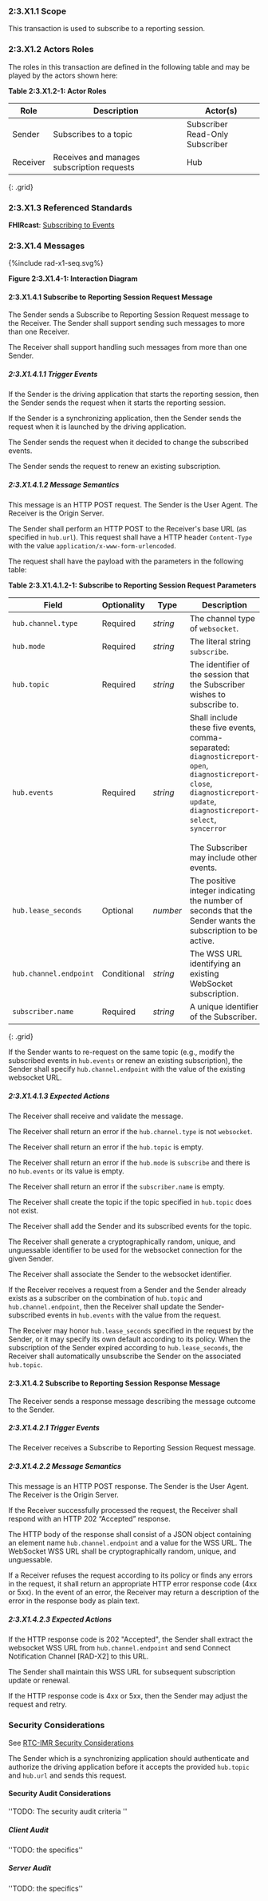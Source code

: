 ### 2:3.X1.1 Scope

This transaction is used to subscribe to a reporting session.

### 2:3.X1.2 Actors Roles

The roles in this transaction are defined in the following table and may be played by the actors shown here:

**Table 2:3.X1.2-1: Actor Roles**

| Role | Description | Actor(s) |
|------|-------------|----------|
| Sender | Subscribes to a topic | Subscriber<br>Read-Only Subscriber |
| Receiver | Receives and manages subscription requests | Hub |
{: .grid}

### 2:3.X1.3 Referenced Standards

**FHIRcast**: [Subscribing to Events](https://build.fhir.org/ig/HL7/fhircast-docs/2-4-Subscribing.html)

### 2:3.X1.4 Messages

<div>
{%include rad-x1-seq.svg%}
</div>

<div style="clear: left"/>

**Figure 2:3.X1.4-1: Interaction Diagram**

#### 2:3.X1.4.1 Subscribe to Reporting Session Request Message

The Sender sends a Subscribe to Reporting Session Request message to the Receiver. The Sender shall support sending such messages to more than one Receiver.

The Receiver shall support handling such messages from more than one Sender. 

##### 2:3.X1.4.1.1 Trigger Events

If the Sender is the driving application that starts the reporting session, then the Sender sends the request when it starts the reporting session.

If the Sender is a synchronizing application, then the Sender sends the request when it is launched by the driving application.

The Sender sends the request when it decided to change the subscribed events.

The Sender sends the request to renew an existing subscription.

##### 2:3.X1.4.1.2 Message Semantics

This message is an HTTP POST request. The Sender is the User Agent. The Receiver is the Origin Server.

The Sender shall perform an HTTP POST to the Receiver's base URL (as specified in `hub.url`). This request shall have a HTTP header `Content-Type` with the value `application/x-www-form-urlencoded`.

The request shall have the payload with the parameters in the following table:

**Table 2:3.X1.4.1.2-1: Subscribe to Reporting Session Request Parameters**

| Field                 | Optionality | Type     | Description |
| ----------------------| ----------- | -------- | ------------|
|`hub.channel.type`     | Required    | *string* | The channel type of `websocket`.|
|`hub.mode`             | Required    | *string* | The literal string `subscribe`.|
|`hub.topic`            | Required    | *string* | The identifier of the session that the Subscriber wishes to subscribe to.| 
|`hub.events`           | Required    | *string* | Shall include these five events, comma-separated: <br>`diagnosticreport-open`,<br>`diagnosticreport-close`,<br>`diagnosticreport-update`, <br>`diagnosticreport-select`,<br>`syncerror`<br><br>The Subscriber may include other events.|
|`hub.lease_seconds`    | Optional    | *number* | The positive integer indicating the number of seconds that the Sender wants the subscription to be active. |
|`hub.channel.endpoint` | Conditional | *string* | The WSS URL identifying an existing WebSocket subscription.|
|`subscriber.name`      | Required    | *string* | A unique identifier of the Subscriber.|
{: .grid}

If the Sender wants to re-request on the same topic (e.g., modify the subscribed events in `hub.events` or renew an existing subscription), the Sender shall specify `hub.channel.endpoint` with the value of the existing websocket URL.

##### 2:3.X1.4.1.3 Expected Actions

The Receiver shall receive and validate the message.

The Receiver shall return an error if the `hub.channel.type` is not `websocket`.

The Receiver shall return an error if the `hub.topic` is empty.

The Receiver shall return an error if the `hub.mode` is `subscribe` and there is no `hub.events` or its value is empty.

The Receiver shall return an error if the `subscriber.name` is empty.

The Receiver shall create the topic if the topic specified in `hub.topic` does not exist.

The Receiver shall add the Sender and its subscribed events for the topic.

The Receiver shall generate a cryptographically random, unique, and unguessable identifier to be used for the websocket connection for the given Sender.

The Receiver shall associate the Sender to the websocket identifier.

If the Receiver receives a request from a Sender and the Sender already exists as a subscriber on the combination of `hub.topic` and `hub.channel.endpoint`, then the Receiver shall update the Sender-subscribed events in `hub.events` with the value from the request.

The Receiver may honor `hub.lease_seconds` specified in the request by the Sender, or it may specify its own default according to its policy.  When the subscription of the Sender expired according to `hub.lease_seconds`, the Receiver shall automatically unsubscribe the Sender on the associated `hub.topic`.

#### 2:3.X1.4.2 Subscribe to Reporting Session Response Message

The Receiver sends a response message describing the message outcome to the Sender.

##### 2:3.X1.4.2.1 Trigger Events

The Receiver receives a Subscribe to Reporting Session Request message.

##### 2:3.X1.4.2.2 Message Semantics

This message is an HTTP POST response. The Sender is the User Agent. The Receiver is the Origin Server.

If the Receiver successfully processed the request, the Receiver shall respond with an HTTP 202 “Accepted” response.

The HTTP body of the response shall consist of a JSON object containing an element name `hub.channel.endpoint` and a value for the WSS URL. The WebSocket WSS URL shall be cryptographically random, unique, and unguessable. 

If a Receiver refuses the request according to its policy or finds any errors in the request, it shall return an appropriate HTTP error response code (4xx or 5xx). In the event of an error, the Receiver may return a description of the error in the response body as plain text.

##### 2:3.X1.4.2.3 Expected Actions

If the HTTP response code is 202 "Accepted", the Sender shall extract the websocket WSS URL from `hub.channel.endpoint` and send Connect Notification Channel [RAD-X2] to this URL.

The Sender shall maintain this WSS URL for subsequent subscription update or renewal.

If the HTTP response code is 4xx or 5xx, then the Sender may adjust the request and retry.

### Security Considerations

See [RTC-IMR Security Considerations](volume-1.html#1xx5-rtc-imr-security-considerations)

The Sender which is a synchronizing application should authenticate and authorize the driving application before it accepts the provided `hub.topic` and `hub.url` and sends this request.

#### Security Audit Considerations

''TODO: The security audit criteria ''

##### Client Audit 

''TODO: the specifics''

##### Server Audit 

''TODO: the specifics''
